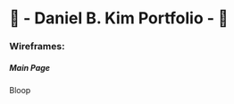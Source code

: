 # :small_red_triangle: - Daniel B. Kim Portfolio - :small_red_triangle:
### Wireframes:
##### Main Page
Bloop
